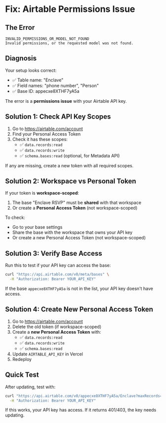 # Fix: Airtable Permissions Issue

## The Error

```
INVALID_PERMISSIONS_OR_MODEL_NOT_FOUND
Invalid permissions, or the requested model was not found.
```

## Diagnosis

Your setup looks correct:
- ✅ Table name: "Enclave" 
- ✅ Field names: "phone number", "Person"
- ✅ Base ID: appecxe8XTHF7yA5a

The error is a **permissions issue** with your Airtable API key.

## Solution 1: Check API Key Scopes

1. Go to https://airtable.com/account
2. Find your Personal Access Token
3. Check it has these scopes:
   - ✅ `data.records:read`
   - ✅ `data.records:write`
   - ✅ `schema.bases:read` (optional, for Metadata API)

If any are missing, create a new token with all required scopes.

## Solution 2: Workspace vs Personal Token

If your token is **workspace-scoped**:

1. The base "Enclave RSVP" must be **shared** with that workspace
2. Or create a **Personal Access Token** (not workspace-scoped)

To check:
- Go to your base settings
- Share the base with the workspace that owns your API key
- Or create a new Personal Access Token (not workspace-scoped)

## Solution 3: Verify Base Access

Run this to test if your API key can access the base:

```bash
curl "https://api.airtable.com/v0/meta/bases" \
  -H "Authorization: Bearer YOUR_API_KEY"
```

If the base `appecxe8XTHF7yA5a` is not in the list, your API key doesn't have access.

## Solution 4: Create New Personal Access Token

1. Go to https://airtable.com/account
2. Delete the old token (if workspace-scoped)
3. Create a **new Personal Access Token** with:
   - ✅ `data.records:read`
   - ✅ `data.records:write`
   - ✅ `schema.bases:read`
4. Update `AIRTABLE_API_KEY` in Vercel
5. Redeploy

## Quick Test

After updating, test with:

```bash
curl "https://api.airtable.com/v0/appecxe8XTHF7yA5a/Enclave?maxRecords=1" \
  -H "Authorization: Bearer YOUR_API_KEY"
```

If this works, your API key has access. If it returns 401/403, the key needs updating.

